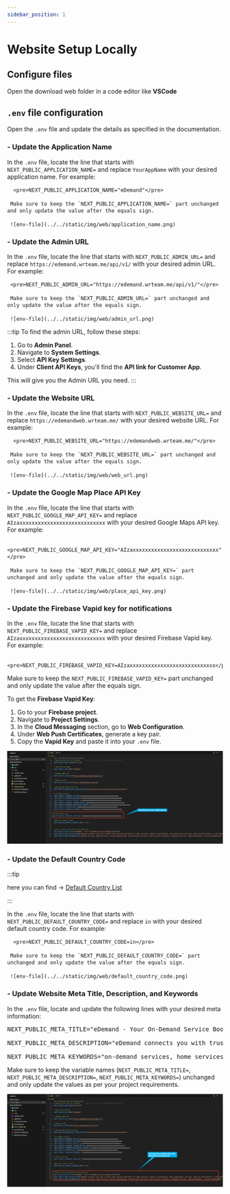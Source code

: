 ```yaml
---
sidebar_position: 1
---
```


# Website Setup Locally

## Configure files

<!-- 1. **Copy Files**: Copy files from the downloaded code to your desired folder. For example: `C:\react\eDemand\` -->

Open the download web folder in a code editor like **VSCode**

## `.env` file configuration

Open the `.env` file and update the details as specified in the documentation.

### - Update the Application Name

In the `.env` file, locate the line that starts with `NEXT_PUBLIC_APPLICATION_NAME=` and replace `YourAppName` with your desired application name. For example:

      <pre>NEXT_PUBLIC_APPLICATION_NAME="eDemand"</pre>

     Make sure to keep the `NEXT_PUBLIC_APPLICATION_NAME=` part unchanged and only update the value after the equals sign.

     ![env-file](../../static/img/web/application_name.png)

### - Update the Admin URL

In the `.env` file, locate the line that starts with `NEXT_PUBLIC_ADMIN_URL=` and replace `https://edemand.wrteam.me/api/v1/` with your desired admin URL. For example:

     <pre>NEXT_PUBLIC_ADMIN_URL="https://edemand.wrteam.me/api/v1/"</pre>

     Make sure to keep the `NEXT_PUBLIC_ADMIN_URL=` part unchanged and only update the value after the equals sign.

     ![env-file](../../static/img/web/admin_url.png)

:::tip
To find the admin URL, follow these steps:

1. Go to **Admin Panel**.
2. Navigate to **System Settings**.
3. Select **API Key Settings**.
4. Under **Client API Keys**, you'll find the **API link for Customer App**.

This will give you the Admin URL you need.
:::
### - Update the Website URL

In the `.env` file, locate the line that starts with `NEXT_PUBLIC_WEBSITE_URL=` and replace `https://edemandweb.wrteam.me/` with your desired website URL. For example:

      <pre>NEXT_PUBLIC_WEBSITE_URL="https://edemandweb.wrteam.me/"</pre>

     Make sure to keep the `NEXT_PUBLIC_WEBSITE_URL=` part unchanged and only update the value after the equals sign.

     ![env-file](../../static/img/web/web_url.png)

### - Update the Google Map Place API Key

In the `.env` file, locate the line that starts with `NEXT_PUBLIC_GOOGLE_MAP_API_KEY=` and replace `AIzaxxxxxxxxxxxxxxxxxxxxxxxxxxxx` with your desired Google Maps API key. For example:

      <pre>NEXT_PUBLIC_GOOGLE_MAP_API_KEY="AIzaxxxxxxxxxxxxxxxxxxxxxxxxxxxx"</pre>

     Make sure to keep the `NEXT_PUBLIC_GOOGLE_MAP_API_KEY=` part unchanged and only update the value after the equals sign.

     ![env-file](../../static/img/web/place_api_key.png)

### - Update the Firebase Vapid key for notifications

In the `.env` file, locate the line that starts with `NEXT_PUBLIC_FIREBASE_VAPID_KEY=` and replace `AIzaxxxxxxxxxxxxxxxxxxxxxxxxxxxx` with your desired Firebase Vapid key. For example:

      <pre>NEXT_PUBLIC_FIREBASE_VAPID_KEY=AIzaxxxxxxxxxxxxxxxxxxxxxxxxxxxx</pre>

Make sure to keep the `NEXT_PUBLIC_FIREBASE_VAPID_KEY=` part unchanged and only update the value after the equals sign.

To get the **Firebase Vapid Key**:

1. Go to your **Firebase project**.
2. Navigate to **Project Settings**.
3. In the **Cloud Messaging** section, go to **Web Configuration**.
4. Under **Web Push Certificates**, generate a key pair.
5. Copy the **Vapid Key** and paste it into your `.env` file.

![env-file](../../static/img/web/vapid_api_key.png)


### - Update the Default Country Code

:::tip

here you can find → [Default Country List](https://developers.google.com/hotels/hotel-prices/dev-guide/country-codes)

:::

In the `.env` file, locate the line that starts with `NEXT_PUBLIC_DEFAULT_COUNTRY_CODE=` and replace `in` with your desired default country code. For example:

      <pre>NEXT_PUBLIC_DEFAULT_COUNTRY_CODE=in</pre>

     Make sure to keep the `NEXT_PUBLIC_DEFAULT_COUNTRY_CODE=` part unchanged and only update the value after the equals sign.

     ![env-file](../../static/img/web/default_country_code.png)

### - Update Website Meta Title, Description, and Keywords

In the `.env` file, locate and update the following lines with your desired meta information:

<pre>
NEXT_PUBLIC_META_TITLE="eDemand - Your On-Demand Service Booking Platform"

NEXT_PUBLIC_META_DESCRIPTION="eDemand connects you with trusted local service providers for home services, repairs, maintenance, and professional services. Book verified experts, track appointments, and get instant quotes. Your one-stop platform for all service needs."

NEXT_PUBLIC_META_KEYWORDS="on-demand services, home services, service booking app, professional services, local service providers, handyman services, home maintenance, service marketplace, instant booking, expert services, home repair, service professionals, trusted providers, service platform, local experts, service scheduling, verified professionals, service appointments, home improvement services, service booking platform"
</pre>

Make sure to keep the variable names (`NEXT_PUBLIC_META_TITLE=`, `NEXT_PUBLIC_META_DESCRIPTION=`, `NEXT_PUBLIC_META_KEYWORDS=`) unchanged and only update the values as per your project requirements.

![env-file](../../static/img/web/meta_details.png)


